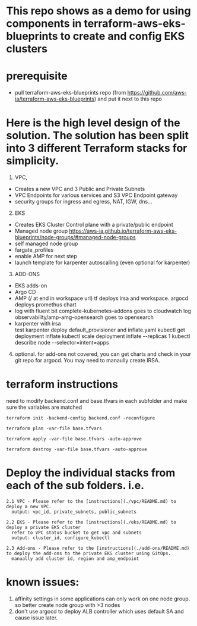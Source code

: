 # This repo shows as a demo for using components in terraform-aws-eks-blueprints to create and config EKS clusters  


# prerequisite 
- pull terraform-aws-eks-blueprints repo (from https://github.com/aws-ia/terraform-aws-eks-blueprints) and put it next to this repo 


# Here is the high level design of the solution. The solution has been split into 3 different Terraform stacks for simplicity.
1. VPC, 
 - Creates a new VPC and 3 Public and Private Subnets
 - VPC Endpoints for various services and S3 VPC Endpoint gateway
 - security groups for ingress and egress, NAT, IGW, dns...
2. EKS
 - Creates EKS Cluster Control plane with a private/public endpoint 
 - Managed node group     https://aws-ia.github.io/terraform-aws-eks-blueprints/node-groups/#managed-node-groups
 - self managed node group
 - fargate_profiles
 - enable AMP for next step
 - launch template for karpenter autoscalling (even optional for karpenter)
3. ADD-ONS
 - EKS adds-on
 - Argo CD 
 - AMP (/ at end in workspace url) tf deploys irsa and workspace. argocd deploys promethus chart
 - log with fluent bit
       complete-kubernetes-addons goes to cloudwatch log
       observability/amp-amg-opensearch goes to opensearch 
 - karpenter with irsa  
     test karpenter deploy default_provisioner and inflate.yaml
     kubectl get deployment inflate 
     kubectl scale deployment inflate --replicas 1
     kubectl describe node --selector=intent=apps

4. optional. for add-ons not covered, you can get charts and check in your git repo for argocd. You may need to manaully create IRSA. 

# terraform instructions
need to modify backend.conf and base.tfvars in each subfolder and make sure the variables are matched

    terraform init -backend-config backend.conf -reconfigure

    terraform plan -var-file base.tfvars

    terraform apply -var-file base.tfvars -auto-approve

    terraform destroy -var-file base.tfvars -auto-approve  
    
# Deploy the individual stacks from each of the sub folders. i.e.
    2.1 VPC - Please refer to the [instructions](./vpc/README.md) to deploy a new VPC. 
      output: vpc_id, private_subnets, public_subnets

    2.2 EKS - Please refer to the [instructions](./eks/README.md) to deploy a private EKS cluster
      refer to VPC status bucket to get vpc and subnets
      output: cluster_id, configure_kubectl

    2.3 Add-ons - Please refer to the [instructions](./add-ons/README.md) to deploy the add-ons to the private EKS cluster using GitOps.
      manually add cluster id, region and amp_endpoint


# known issues:
1. affinity settings in some applications can only work on one node group. so better create node group with >3 nodes
2. don't use argocd to deploy ALB controller which uses default SA and cause issue later.
